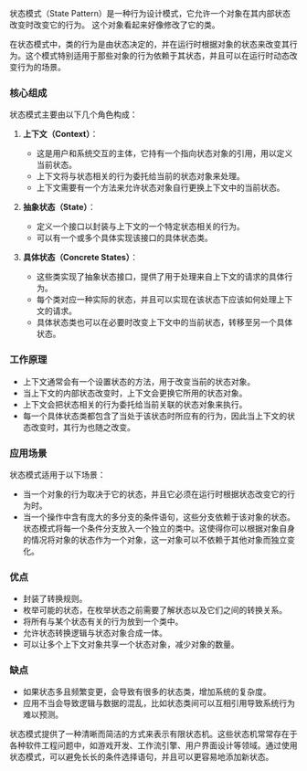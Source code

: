 状态模式（State Pattern）是一种行为设计模式，它允许一个对象在其内部状态改变时改变它的行为。
这个对象看起来好像修改了它的类。

在状态模式中，类的行为是由状态决定的，并在运行时根据对象的状态来改变其行为。这个模式特别适用于那些对象的行为依赖于其状态，并且可以在运行时动态改变行为的场景。

### 核心组成

状态模式主要由以下几个角色构成：

1. **上下文（Context）**：
   - 这是用户和系统交互的主体，它持有一个指向状态对象的引用，用以定义当前状态。
   - 上下文将与状态相关的行为委托给当前的状态对象来处理。
   - 上下文需要有一个方法来允许状态对象自行更换上下文中的当前状态。

2. **抽象状态（State）**：
   - 定义一个接口以封装与上下文的一个特定状态相关的行为。
   - 可以有一个或多个具体实现该接口的具体状态类。

3. **具体状态（Concrete States）**：
   - 这些类实现了抽象状态接口，提供了用于处理来自上下文的请求的具体行为。
   - 每个类对应一种实际的状态，并且可以实现在该状态下应该如何处理上下文的请求。
   - 具体状态类也可以在必要时改变上下文中的当前状态，转移至另一个具体状态。

### 工作原理

- 上下文通常会有一个设置状态的方法，用于改变当前的状态对象。
- 当上下文的内部状态改变时，上下文会更换它所用的状态对象。
- 上下文会把状态相关的行为委托给当前关联的状态对象来执行。
- 每一个具体状态类都包含了当处于该状态时所应有的行为，因此当上下文的状态改变时，其行为也随之改变。

### 应用场景

状态模式适用于以下场景：

- 当一个对象的行为取决于它的状态，并且它必须在运行时根据状态改变它的行为时。
- 当一个操作中含有庞大的多分支的条件语句，这些分支依赖于该对象的状态。状态模式将每一个条件分支放入一个独立的类中。这使得你可以根据对象自身的情况将对象的状态作为一个对象，这一对象可以不依赖于其他对象而独立变化。

### 优点

- 封装了转换规则。
- 枚举可能的状态，在枚举状态之前需要了解状态以及它们之间的转换关系。
- 将所有与某个状态有关的行为放到一个类中。
- 允许状态转换逻辑与状态对象合成一体。
- 可以让多个上下文对象共享一个状态对象，减少对象的数量。

### 缺点

- 如果状态多且频繁变更，会导致有很多的状态类，增加系统的复杂度。
- 应用不当会导致逻辑与数据的混乱，比如状态类间可以互相引用导致系统行为难以预测。

状态模式提供了一种清晰而简洁的方式来表示有限状态机。这些状态机常常存在于各种软件工程问题中，如游戏开发、工作流引擎、用户界面设计等领域。通过使用状态模式，可以避免长长的条件选择语句，并且可以更容易地添加新状态。